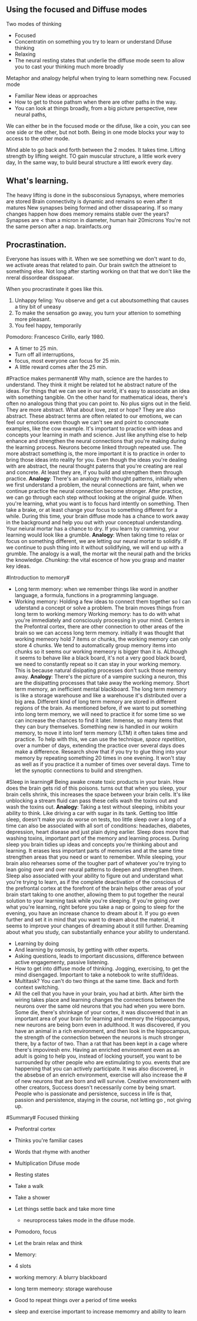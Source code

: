 ## Using the focused and Diffuse modes
Two modes of thinking
- Focused
 - Concentratin on something you try to learn or understand
Difuse thinking
 - Relaxing 
 - The neural resting states that underlie the diffuse mode seem to allow you
   to cast your thinking much more broadly

Metaphor and analogy helpful when trying to learn something new.
Focused mode
- Familiar
New ideas or approaches
- How to get to those pathsm when there are other paths in the way.
- You can look at things broadly, from a big picture perspective, new neural
  paths, 

We can either be in the focused mode or the difuse, like a coin, you can see
one side or the other, but not both. Being in one mode blocks your way to
access to the other mode.

Mind able to go back and forth between the 2 modes. It takes time.
Lifting strength by lifting weight. TO gain muscular structure, a little work
every day, In the same way, to buld beural structure a littl ework every day.

## What's learning.
The heavy lifting is done in the subsconsious
Synapsys, where memories are stored
Brain connectivity is dynamic and remains so even after it matures
New synapses being formed and other dissapearing.
If so many changes happen how does memory remains stable over the years?
Synapses are < than a micron in diameter, human hair 20microns
You're not the same person after a nap.
brainfacts.org

## Procrastination.
Everyone has issues with it.
When we see something we don't want to do, we activate areas that related to
pain. Our brain switch the attneiont to something else.
Not long after starting working on that that we don't like the nreral
dissordear disspaear.

When you procrastinate it goes like this.
1. Unhappy feling: You observe and get a cut aboutsomething that causes a tiny
   bit of uneasy
2. To make the sensation go away, you turn your attenion to something more
   pleasant.
3. You feel happy, temporarily

Pomodoro: Francesco Cirillo, early 1980.
- A timer to 25 min.
- Turn off all interruptions,
- focus, most everyone can focus for 25 min.
- A little reward comes after the 25 min.

#Practice makes permanent#
Why math, science are the hardes to understand. They think it might be related
tot he abstract nature of the ideas.
For things that we can see in our world, it's easy to associate an idea with
something tangible. On the other hand for mathematical ideas, there's often no
analogous thing that you can point to. No plus signs out in the field. They are
more abstract.
What about love, zest or hope? They are also abstract. These abstract terms are
often related to our emotions, we can feel our emotions even though we can't
see and point to concreate examples, like the cow example.
It's important to practice with ideas and concepts your learning in math and
science. Just like anything else to help enhance and strengthen the neural
connections that you're making during the learning process.
Neurons become linked through repeated use. The more abstract something is, the
more important it is to practice in order to bring those ideas into reality for
you. Even though the ideas you're dealing with are abstract, the neural
thought paterns that you're creating are real and concrete. At least they are,
if you build and strengthen them through practice.
**Analogy**: There's an analogy with thought patterns, initially when we first
understand a problem, the neural connections are faint, when we continue practice
the neural connection become stronger. After practice, we can go through each step
without looking at the original guide.
When you're learning, what you want is to focus hard intently on something.
Then take a brake, or at least change your focus to something different for
a while. During this time, your brain diffuse mode has a chance to work away in
the background and help you out with your conceptual understanding. Your
neiural mortar has a chance to dry. If you learn by cramming, your learning
would look like a grumble.
**Analogy**: When taking time to relax or focus on something different, we are
letting our neural mortar to solidify. If we continue to push thing into it
without solidifying, we will end up with a grumble. The analogy is a wall, the
mortar wit the neural path and the bricks the knowledge.
*Chunking*: the vital escence of how you grasp and master key ideas.

#Introduction to memory#
- Long term memory: when we remember things like word in another language,
  a formula, functions in a programming language.
- Working memory: Holding a few ideas to connect them together so I can
  uderstand a concept or solve a problem.
The brain moves things from long term to working memory
Working memory: has to do with what you're immediately and consciously
processing in your mind. Centers in the Prefontral cortex, there are other connection
to other areas of the brain so we can access long term memory.
initially it was thought that working memeory hold 7 items or chunks, the working
memory can only store 4 chunks.
We tend to automatically group memory items into chunks so it seems our working
memeory is bigger than it is. ALthough it seems to behave like a black board,
it's not a very good black board, we need to constantly repeat so it can stay
in your working memory. This is because natural disipating processes don't suck
those memory away.
**Analogy**: There's the picture of a vampire sucking a neuron, this are the
disipatting processes that take away the working memory.
Short term memory, an inefficient mental blackboard. The long term memory is
like a storage warehouse and like a warehouse it's distributed over a big area.
Different kind of long term memory are stored in different regions of the
brain. As mentioned before, if we want to put something into long term memory,
we will need to practice it for some time so we can increase the chances to
find it later. Inmense, so many items that they can bury themselves.
Something new is handled in our wokirn memory, to move it into lonf term memory
(LTM) it often takes time and practice.
To help with this, we can use the technique, *space repetition*, over a number
of days, extending the practice over several days does make a difference.
Research show that if you try to glue thing into your memory by repeating
something 20 times in one evening. It won't stay as well as if you practice it
a number of times over several days. Time to let the synoptic connections to
build and strengthen.

#Sleep in learning#
Being awake create toxic products in your brain. How does the brain gets rid of
this poisons. turns out that when you sleep, your brain cells shrink, this
increases the space between your brain cells. It's like unblocking a stream
fluid can pass these cells wash the toxins out and wash the toxins out.
**Analogy**: Taking a test without sleeping, inhibits your ability to think.
Like driving a car with sugar in its tank. Getting too little sleep, doesn't
make you do worse on tests, too little sleep over a long of a time can also be
associated with all sort of conditions: headaches, diabetes, depression, heart
disease and just plain dying earlier.
Sleep does more that washing toxins, important part of the memory and learning
process. During sleep you brain tidies up ideas and concepts you're thinking
about and learning. It erases less important parts of memories and at the same
time strengthen areas that you need or want to remember. While sleeping, your
brain also rehearses some of the tougher part of whatever you're trying to lean
going over and over neural patterns to deepen and strengthen them.
Sleep also associated with your ability to figure out and understand what
you're trying to learn, as if the complete deactivation of the conscious of the
prefrontal cortex at the forefront of the brain helps other areas of your brain
start taking to one another, allowing them to put together the neural solution
to your learning task while you're sleeping.
If you're going over what you're learning, right before you take a nap or going
to sleep for the evening, you have an increase chance to dream about it. If you
go even further and set it in mind that you want to dream about the material,
it seems to improve your changes of dreaming about it still further. Dreaming
about what you study, can substantially enhance your ability to understand.

- Learning by doing
- And learning by osmosis, by getting with other experts.
- Asking questions, leads to important discussions, difference between  active
  engagementy, passive listening.
- How to get into diffuse mode of thinking. Jogging, exercising, to get the
  mind disengaged. Important to take a notebook to write stuff/ideas.
- Multitask? You can't do two things at the same time. Back and forth context
  switching.
- All the cell that you have in your brain, you had at birth. After birth the
  wiring takes place and learning changes the connections between the neurons
  over the same old neurons that you had when you were born. Some die, there's
shrinkage of your cortex, it was discovered that in an important area of your
brain for learning and memory the Hippocampus, new neurons are being born even
in adulthood. It was discovered, if you have an animal in a rich environment,
and then look in the hippocampus, the strength of the connection between the
neurons is much stronger there, by a factor of two. Than a rat that has been
kept in a cage where there's impoviresh env.
Having an enriched environment even as an adult is going to help you, instead
of locking yourself, you want to be surrounded by other people who are
estimulating to you. events that are happening that you can actively
participate.
It was also discovered, in the absebse of an enrich environment, exercise will also
increase the # of new neurons that are born and will survive.
Creative environment with other creators, 
Success doesn't necessarily come by being smart. People who is passionate and
persistence, success in life is that, passion and persistence, staying in the
course, not letting go , not giving up.

#Summary#
Focused thinking
- Prefontral cortex
- Thinks you're familiar cases
 - Words that rhyme with another
 - Multiplication
Difuse mode
- Resting states
- Take a walk
- Take a shower
- Let things settle back and take more time
  - neuroprocess takes mode in the difuse mode.

- Pomodoro, focus
 - Let the brain relax and think
- Memory: 
 - 4 slots
 - working memory: A blurry blackboard
 - long term memeory: storage warehouse
 - Good to repeat things over a period of time weeks
 - sleep and exercise important to increase memomry and ability to learn


